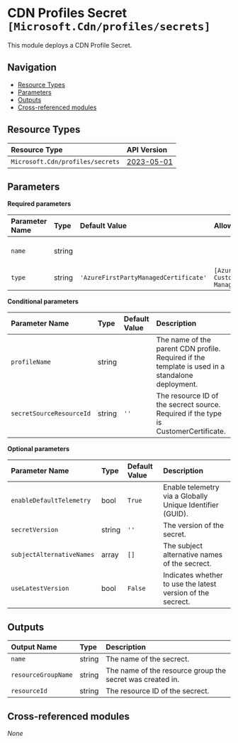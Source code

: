 # CDN Profiles Secret `[Microsoft.Cdn/profiles/secrets]`

This module deploys a CDN Profile Secret.

## Navigation

- [Resource Types](#Resource-Types)
- [Parameters](#Parameters)
- [Outputs](#Outputs)
- [Cross-referenced modules](#Cross-referenced-modules)

## Resource Types

| Resource Type | API Version |
| :-- | :-- |
| `Microsoft.Cdn/profiles/secrets` | [2023-05-01](https://learn.microsoft.com/en-us/azure/templates/Microsoft.Cdn/profiles/secrets) |

## Parameters

**Required parameters**

| Parameter Name | Type | Default Value | Allowed Values | Description |
| :-- | :-- | :-- | :-- | :-- |
| `name` | string |  |  | The name of the secrect. |
| `type` | string | `'AzureFirstPartyManagedCertificate'` | `[AzureFirstPartyManagedCertificate, CustomerCertificate, ManagedCertificate, UrlSigningKey]` | The type of the secrect. |

**Conditional parameters**

| Parameter Name | Type | Default Value | Description |
| :-- | :-- | :-- | :-- |
| `profileName` | string |  | The name of the parent CDN profile. Required if the template is used in a standalone deployment. |
| `secretSourceResourceId` | string | `''` | The resource ID of the secrect source. Required if the type is CustomerCertificate. |

**Optional parameters**

| Parameter Name | Type | Default Value | Description |
| :-- | :-- | :-- | :-- |
| `enableDefaultTelemetry` | bool | `True` | Enable telemetry via a Globally Unique Identifier (GUID). |
| `secretVersion` | string | `''` | The version of the secret. |
| `subjectAlternativeNames` | array | `[]` | The subject alternative names of the secrect. |
| `useLatestVersion` | bool | `False` | Indicates whether to use the latest version of the secrect. |


## Outputs

| Output Name | Type | Description |
| :-- | :-- | :-- |
| `name` | string | The name of the secrect. |
| `resourceGroupName` | string | The name of the resource group the secret was created in. |
| `resourceId` | string | The resource ID of the secrect. |

## Cross-referenced modules

_None_
